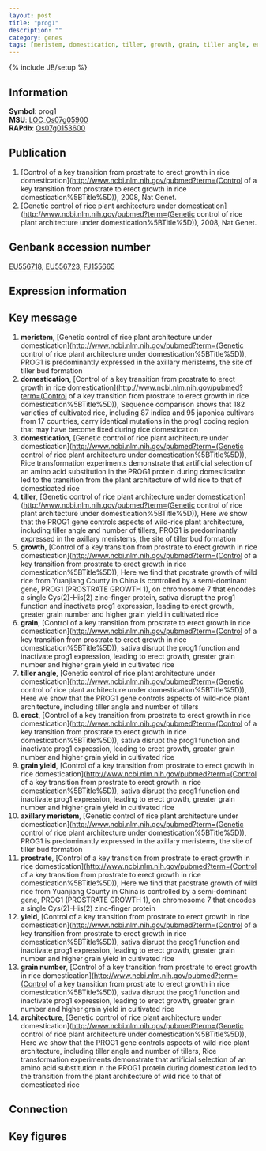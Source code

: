 ```yaml
---
layout: post
title: "prog1"
description: ""
category: genes
tags: [meristem, domestication, tiller, growth, grain, tiller angle, erect, grain yield, axillary meristem, prostrate, yield, grain number, architecture, Gene]
---
```

{% include JB/setup %}

## Information
__Symbol__: prog1  
__MSU__: [LOC_Os07g05900](http://rice.plantbiology.msu.edu/cgi-bin/ORF_infopage.cgi?orf=LOC_Os07g05900)  
__RAPdb__: [Os07g0153600](http://rapdb.dna.affrc.go.jp/viewer/gbrowse_details/irgsp1?name=Os07g0153600)  

## Publication
1. [Control of a key transition from prostrate to erect growth in rice domestication](http://www.ncbi.nlm.nih.gov/pubmed?term=(Control of a key transition from prostrate to erect growth in rice domestication%5BTitle%5D)), 2008, Nat Genet.
2. [Genetic control of rice plant architecture under domestication](http://www.ncbi.nlm.nih.gov/pubmed?term=(Genetic control of rice plant architecture under domestication%5BTitle%5D)), 2008, Nat Genet.

## Genbank accession number
[EU556718](http://www.ncbi.nlm.nih.gov/nuccore/EU556718), [EU556723](http://www.ncbi.nlm.nih.gov/nuccore/EU556723), [FJ155665](http://www.ncbi.nlm.nih.gov/nuccore/FJ155665)

## Expression information

## Key message
1. __meristem__, [Genetic control of rice plant architecture under domestication](http://www.ncbi.nlm.nih.gov/pubmed?term=(Genetic control of rice plant architecture under domestication%5BTitle%5D)),  PROG1 is predominantly expressed in the axillary meristems, the site of tiller bud formation
2. __domestication__, [Control of a key transition from prostrate to erect growth in rice domestication](http://www.ncbi.nlm.nih.gov/pubmed?term=(Control of a key transition from prostrate to erect growth in rice domestication%5BTitle%5D)),  Sequence comparison shows that 182 varieties of cultivated rice, including 87 indica and 95 japonica cultivars from 17 countries, carry identical mutations in the prog1 coding region that may have become fixed during rice domestication
3. __domestication__, [Genetic control of rice plant architecture under domestication](http://www.ncbi.nlm.nih.gov/pubmed?term=(Genetic control of rice plant architecture under domestication%5BTitle%5D)),  Rice transformation experiments demonstrate that artificial selection of an amino acid substitution in the PROG1 protein during domestication led to the transition from the plant architecture of wild rice to that of domesticated rice
4. __tiller__, [Genetic control of rice plant architecture under domestication](http://www.ncbi.nlm.nih.gov/pubmed?term=(Genetic control of rice plant architecture under domestication%5BTitle%5D)),  Here we show that the PROG1 gene controls aspects of wild-rice plant architecture, including tiller angle and number of tillers, PROG1 is predominantly expressed in the axillary meristems, the site of tiller bud formation
5. __growth__, [Control of a key transition from prostrate to erect growth in rice domestication](http://www.ncbi.nlm.nih.gov/pubmed?term=(Control of a key transition from prostrate to erect growth in rice domestication%5BTitle%5D)),  Here we find that prostrate growth of wild rice from Yuanjiang County in China is controlled by a semi-dominant gene, PROG1 (PROSTRATE GROWTH 1), on chromosome 7 that encodes a single Cys(2)-His(2) zinc-finger protein, sativa disrupt the prog1 function and inactivate prog1 expression, leading to erect growth, greater grain number and higher grain yield in cultivated rice
6. __grain__, [Control of a key transition from prostrate to erect growth in rice domestication](http://www.ncbi.nlm.nih.gov/pubmed?term=(Control of a key transition from prostrate to erect growth in rice domestication%5BTitle%5D)),  sativa disrupt the prog1 function and inactivate prog1 expression, leading to erect growth, greater grain number and higher grain yield in cultivated rice
7. __tiller angle__, [Genetic control of rice plant architecture under domestication](http://www.ncbi.nlm.nih.gov/pubmed?term=(Genetic control of rice plant architecture under domestication%5BTitle%5D)),  Here we show that the PROG1 gene controls aspects of wild-rice plant architecture, including tiller angle and number of tillers
8. __erect__, [Control of a key transition from prostrate to erect growth in rice domestication](http://www.ncbi.nlm.nih.gov/pubmed?term=(Control of a key transition from prostrate to erect growth in rice domestication%5BTitle%5D)),  sativa disrupt the prog1 function and inactivate prog1 expression, leading to erect growth, greater grain number and higher grain yield in cultivated rice
9. __grain yield__, [Control of a key transition from prostrate to erect growth in rice domestication](http://www.ncbi.nlm.nih.gov/pubmed?term=(Control of a key transition from prostrate to erect growth in rice domestication%5BTitle%5D)),  sativa disrupt the prog1 function and inactivate prog1 expression, leading to erect growth, greater grain number and higher grain yield in cultivated rice
10. __axillary meristem__, [Genetic control of rice plant architecture under domestication](http://www.ncbi.nlm.nih.gov/pubmed?term=(Genetic control of rice plant architecture under domestication%5BTitle%5D)),  PROG1 is predominantly expressed in the axillary meristems, the site of tiller bud formation
11. __prostrate__, [Control of a key transition from prostrate to erect growth in rice domestication](http://www.ncbi.nlm.nih.gov/pubmed?term=(Control of a key transition from prostrate to erect growth in rice domestication%5BTitle%5D)),  Here we find that prostrate growth of wild rice from Yuanjiang County in China is controlled by a semi-dominant gene, PROG1 (PROSTRATE GROWTH 1), on chromosome 7 that encodes a single Cys(2)-His(2) zinc-finger protein
12. __yield__, [Control of a key transition from prostrate to erect growth in rice domestication](http://www.ncbi.nlm.nih.gov/pubmed?term=(Control of a key transition from prostrate to erect growth in rice domestication%5BTitle%5D)),  sativa disrupt the prog1 function and inactivate prog1 expression, leading to erect growth, greater grain number and higher grain yield in cultivated rice
13. __grain number__, [Control of a key transition from prostrate to erect growth in rice domestication](http://www.ncbi.nlm.nih.gov/pubmed?term=(Control of a key transition from prostrate to erect growth in rice domestication%5BTitle%5D)),  sativa disrupt the prog1 function and inactivate prog1 expression, leading to erect growth, greater grain number and higher grain yield in cultivated rice
14. __architecture__, [Genetic control of rice plant architecture under domestication](http://www.ncbi.nlm.nih.gov/pubmed?term=(Genetic control of rice plant architecture under domestication%5BTitle%5D)),  Here we show that the PROG1 gene controls aspects of wild-rice plant architecture, including tiller angle and number of tillers, Rice transformation experiments demonstrate that artificial selection of an amino acid substitution in the PROG1 protein during domestication led to the transition from the plant architecture of wild rice to that of domesticated rice

## Connection

## Key figures


